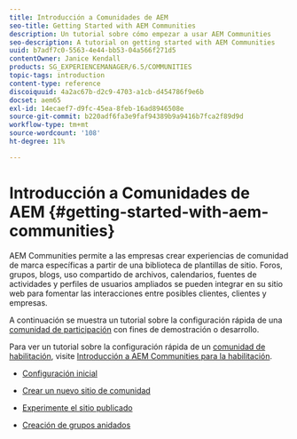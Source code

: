 ```yaml
---
title: Introducción a Comunidades de AEM
seo-title: Getting Started with AEM Communities
description: Un tutorial sobre cómo empezar a usar AEM Communities
seo-description: A tutorial on getting started with AEM Communities
uuid: b7adf7c0-5563-4e44-bb53-04a566f271d5
contentOwner: Janice Kendall
products: SG_EXPERIENCEMANAGER/6.5/COMMUNITIES
topic-tags: introduction
content-type: reference
discoiquuid: 4a2ac67b-d2c9-4703-a1cb-d454786f9e6b
docset: aem65
exl-id: 14ecaef7-d9fc-45ea-8feb-16ad8946508e
source-git-commit: b220adf6fa3e9faf94389b9a9416b7fca2f89d9d
workflow-type: tm+mt
source-wordcount: '108'
ht-degree: 11%

---
```


# Introducción a Comunidades de AEM {#getting-started-with-aem-communities}

AEM Communities permite a las empresas crear experiencias de comunidad de marca específicas a partir de una biblioteca de plantillas de sitio. Foros, grupos, blogs, uso compartido de archivos, calendarios, fuentes de actividades y perfiles de usuarios ampliados se pueden integrar en su sitio web para fomentar las interacciones entre posibles clientes, clientes y empresas.

A continuación se muestra un tutorial sobre la configuración rápida de una [comunidad de participación](/help/communities/overview.md#engagement-community) con fines de demostración o desarrollo.

Para ver un tutorial sobre la configuración rápida de un [comunidad de habilitación](/help/communities/overview.md#enablement-community), visite [Introducción a AEM Communities para la habilitación](/help/communities/getting-started-enablement.md).

* [Configuración inicial](/help/communities/setup.md)

* [Crear un nuevo sitio de comunidad](/help/communities/create-site.md)

* [Experimente el sitio publicado](/help/communities/published-site.md)

* [Creación de grupos anidados](/help/communities/nested-groups.md)
